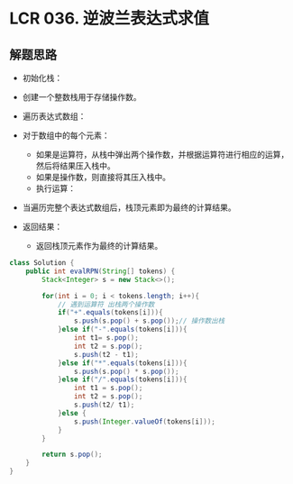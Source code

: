 # LCR 036. 逆波兰表达式求值

## 解题思路

* 初始化栈：

* 创建一个整数栈用于存储操作数。
* 遍历表达式数组：

* 对于数组中的每个元素：
  * 如果是运算符，从栈中弹出两个操作数，并根据运算符进行相应的运算，然后将结果压入栈中。
  * 如果是操作数，则直接将其压入栈中。
  * 执行运算：

* 当遍历完整个表达式数组后，栈顶元素即为最终的计算结果。
* 返回结果：

  * 返回栈顶元素作为最终的计算结果。

```java
class Solution {
    public int evalRPN(String[] tokens) {
        Stack<Integer> s = new Stack<>();

        for(int i = 0; i < tokens.length; i++){
            // 遇到运算符 出栈两个操作数
            if("+".equals(tokens[i])){
                s.push(s.pop() + s.pop());// 操作数出栈
            }else if("-".equals(tokens[i])){
                int t1= s.pop();
                int t2 = s.pop();
                s.push(t2 - t1);
            }else if("*".equals(tokens[i])){
                s.push(s.pop() * s.pop());
            }else if("/".equals(tokens[i])){
                int t1 = s.pop();
                int t2 = s.pop();
                s.push(t2/ t1);
            }else {
                s.push(Integer.valueOf(tokens[i]));
            }
        }

        return s.pop();
    }
}

```